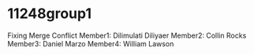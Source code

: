 # 11248group1
Fixing Merge Conflict
Member1: Dilimulati Diliyaer
Member2: Collin Rocks
Member3: Daniel Marzo
Member4: William Lawson
